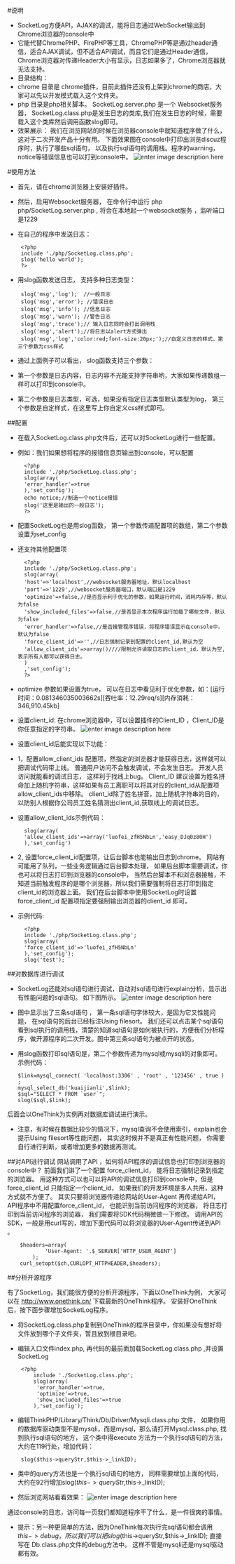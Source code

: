 #说明
 * SocketLog方便API，AJAX的调试，能将日志通过WebSocket输出到Chrome浏览器的console中
 * 它能代替ChromePHP、FirePHP等工具，ChromePHP等是通过header通信，适合AJAX调试，但不适合API调试，而且它们是通过Header通信，Chrome浏览器对传递Header大小有显示，日志如果多了，Chrome浏览器就无法支持。
 * 目录结构：
 * chrome 目录是 chrome插件，目前此插件还没有上架到chrome的商店，大家可以先以开发模式载入这个文件夹。
 * php 目录是php相关脚本。   SocketLog.server.php 是一个 Websocket服务器，  SocketLog.class.php是发生日志的类库,我们在发生日志的时候，需要载入这个类库然后调用函数slog即可。
 * 效果展示： 我们在浏览网站的时候在浏览器console中就知道程序做了什么，这对于二次开发产品十分有用。 下面效果图在console中打印出浏览discuz程序时，执行了哪些sql语句， 以及执行sql语句的调用栈。程序的warning，notice等错误信息也可以打到console中。
![enter image description here][1]

#使用方法
 * 首先，请在chrome浏览器上安装好插件。
 * 然后，启用Websocket服务器，  在命令行中运行 php php/SocketLog.server.php , 将会在本地起一个websocket服务 ，监听端口是1229
 * 在自己的程序中发送日志：

        <?php
        include './php/SocketLog.class.php';
        slog('hello world');
        ?>


 * 用slog函数发送日志， 支持多种日志类型：

        slog('msg','log');  //一般日志
        slog('msg','error'); //错误日志
        slog('msg','info'); //信息日志
        slog('msg','warn'); //警告日志
        slog('msg','trace');// 输入日志同时会打出调用栈
        slog('msg','alert');//将日志以alert方式弹出
        slog('msg','log','color:red;font-size:20px;');//自定义日志的样式，第三个参数为css样式

 * 通过上面例子可以看出， slog函数支持三个参数：
 * 第一个参数是日志内容，日志内容不光能支持字符串哟，大家如果传递数组一样可以打印到console中。
 * 第二个参数是日志类型，可选，如果没有指定日志类型默认类型为log， 第三个参数是自定样式，在这里写上你自定义css样式即可。

##配置
* 在载入SocketLog.class.php文件后，还可以对SocketLog进行一些配置。
* 例如：我们如果想将程序的报错信息页输出到console，可以配置

        <?php
        include './php/SocketLog.class.php';
        slog(array(
        'error_handler'=>true
        ),'set_config');
        echo notice;//制造一个notice报错
        slog('这里是输出的一般日志');
        ?>
* 配置SocketLog也是用slog函数， 第一个参数传递配置项的数组，第二个参数设置为set_config
* 还支持其他配置项

        <?php
        include './php/SocketLog.class.php';
        slog(array(
        'host'=>'localhost',//websocket服务器地址，默认localhost
        'port'=>'1229',//websocket服务器端口，默认端口是1229
        'optimize'=>false,//是否显示利于优化的参数，如果运行时间，消耗内存等，默认为false
        'show_included_files'=>false,//是否显示本次程序运行加载了哪些文件，默认为false
        'error_handler'=>false,//是否接管程序错误，将程序错误显示在console中，默认为false
        'force_client_id'=>'',//日志强制记录到配置的client_id,默认为空
        'allow_client_ids'=>array()////限制允许读取日志的client_id，默认为空,表示所有人都可以获得日志。
        )
        ,'set_config');
        ?>
* optimize 参数如果设置为true， 可以在日志中看见利于优化参数，如：[运行时间：0.081346035003662s][吞吐率：12.29req/s][内存消耗：346,910.45kb] 
* 设置client_id:  在chrome浏览器中，可以设置插件的Client_ID ，Client_ID是你任意指定的字符串。
![enter image description here][2]
* 设置client_id后能实现以下功能：

* 1，配置allow_client_ids 配置项，然指定的浏览器才能获得日志，这样就可以把调试代码带上线。  普通用户访问不会触发调试，不会发生日志。  开发人员访问就能看的调试日志， 这样利于找线上bug。 Client_ID 建议设置为姓名拼命加上随机字符串，这样如果有员工离职可以将其对应的client_id从配置项allow_client_ids中移除。 client_id除了姓名拼音，加上随机字符串的目的，以防别人根据你公司员工姓名猜测出client_id,获取线上的调试日志。
* 设置allow_client_ids示例代码：

        slog(array(
        'allow_client_ids'=>array('luofei_zfH5NbLn','easy_DJq0z80H')
        ),'set_config')

* 2, 设置force_client_id配置项，让后台脚本也能输出日志到chrome。 网站有可能用了队列，一些业务逻辑通过后台脚本处理， 如果后台脚本需要调试，你也可以将日志打印到浏览器的console中， 当然后台脚本不和浏览器接触，不知道当前触发程序的是哪个浏览器，所以我们需要强制将日志打印到指定client_id的浏览器上面。 我们在后台脚本中使用SocketLog时设置force_client_id 配置项指定要强制输出浏览器的client_id 即可。
* 示例代码:

        <?php
        include './php/SocketLog.class.php';
        slog(array(
        'force_client_id'=>'luofei_zfH5NbLn'
        ),'set_config');
        slog('test'); `


##对数据库进行调试
  * SocketLog还能对sql语句进行调试，自动对sql语句进行explain分析，显示出有性能问题的sql语句。 如下图所示。 
  ![enter image description here][3]
  * 图中显示出了三条sql语句 ， 第一条sql语句字体较大，是因为它又性能问题， 在sql语句的后台已经标注Using filesort。 我们还可以点击某个sql语句看到sql执行的调用栈，清楚的知道sql语句是如何被执行的，方便我们分析程序，做开源程序的二次开发。图中第三条sql语句为被点开的状态。
  * 用slog函数打印sql语句是，第二个参数传递为mysql或mysqli的对象即可。 示例代码：
  

        $link=mysql_connect( 'localhost:3306' , 'root' , '123456' , true ) ;
        mysql_select_db('kuaijianli',$link);
        $sql="SELECT * FROM `user`";
        slog($sql,$link);
后面会以OneThink为实例再对数据库调试进行演示。

  * 注意，有时候在数据比较少的情况下，mysql查询不会使用索引，explain也会提示Using filesort等性能问题， 其实这时候并不是真正有性能问题， 你需要自行进行判断，或者增加更多的数据再测试。

##对API进行调试
  网站调用了API ，如何将API程序的调试信息也打印到浏览器的console中？ 前面我们讲了一个配置 force_client_id， 能将日志强制记录到指定的浏览器。 用这种方式可以也可以将API的调试信息打印到console中，但是force_client_id 只能指定一个client_id， 如果我们的开发环境是多人共用，这种方式就不方便了。
  其实只要将浏览器传递给网站的User-Agent 再传递给API， API程序中不用配置force_client_id， 也能识别当前访问程序的浏览器， 将日志打印到当前访问程序的浏览器， 我们需要将SDK代码稍微做一下修改。 调用API的SDK，一般是用curl写的，增加下面代码可以将浏览器的User-Agent传递到API 。 
  
        $headers=array(
                'User-Agent: '.$_SERVER['HTTP_USER_AGENT']
            );
        curl_setopt($ch,CURLOPT_HTTPHEADER,$headers); 

##分析开源程序

   有了SocketLog，我们能很方便的分析开源程序，下面以OneThink为例， 大家可以在 http://www.onethink.cn/ 下载最新的OneThink程序。 安装好OneThink后，按下面步骤增加SocketLog程序。 

 * 将SocketLog.class.php复制到OneThink的程序目录中，你如果没有想好将文件放到哪个子文件夹，暂且放到根目录吧。 
 * 编辑入口文件index.php, 再代码的最前面加载SocketLog.class.php ,并设置SocketLog

   

        <?php
            include './SocketLog.class.php';
            slog(array(
             'error_handler'=>true,
             'optimize'=>true,
             'show_included_files'=>true
            ),'set_config');


 - 编辑ThinkPHP/Library/Think/Db/Driver/Mysqli.class.php 文件， 如果你用的数据库驱动类型不是mysqli，而是mysql，那么请打开Mysql.class.php, 找到执行sql语句的地方， 这个类中得execute 方法为一个执行sql语句的方法，大约在119行处，增加代码：
 

        slog($this->queryStr,$this->_linkID);

 -  类中的query方法也是一个执行sql语句的地方， 同样需要增加上面的代码， 大约在92行增加slog($this->queryStr,$this->_linkID);
 
 -  然后浏览网站看看效果： 
 ![enter image description here][4]

通过console的日志，访问每一页我们都知道程序干了什么，是一件很爽的事情。

-  提示：另一种更简单的方法，因为OneThink每次执行完sql语句都会调用$this->debug， 所以我们可以把slog($this->queryStr,$this->_linkID); 直接写在 Db.class.php文件的debug方法中。 这样不管是mysqli还是mysql驱动都有效。

  [1]: http://sinaclouds-themepic.stor.sinaapp.com/socketlog.png
  [2]: http://sinaclouds-themepic.stor.sinaapp.com/socketlogsetting.png
  [3]: http://sinaclouds-themepic.stor.sinaapp.com/socketlogsql.png
  [4]: http://sinaclouds-themepic.stor.sinaapp.com/socketlogonethink.png
